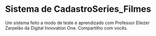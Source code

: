 # Sistema de CadastroSeries_Filmes
 Um sistema feito a modo de teste e aprendizado com Professor Eliezer Zarpelão da Digital Innovation One. Compartilho com vocês.
